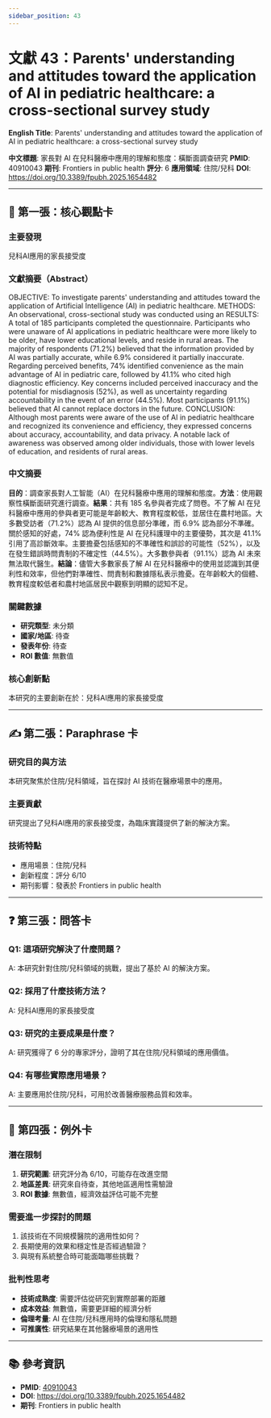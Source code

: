 ```yaml
---
sidebar_position: 43
---
```


# 文獻 43：Parents' understanding and attitudes toward the application of AI in pediatric healthcare: a cross-sectional survey study

**English Title**: Parents' understanding and attitudes toward the application of AI in pediatric healthcare: a cross-sectional survey study

**中文標題**: 家長對 AI 在兒科醫療中應用的理解和態度：橫斷面調查研究
**PMID**: 40910043
**期刊**: Frontiers in public health
**評分**: 6
**應用領域**: 住院/兒科
**DOI**: https://doi.org/10.3389/fpubh.2025.1654482

---

## 📌 第一張：核心觀點卡

### 主要發現
兒科AI應用的家長接受度

### 文獻摘要（Abstract）
OBJECTIVE: To investigate parents' understanding and attitudes toward the application of Artificial Intelligence (AI) in pediatric healthcare. METHODS: An observational, cross-sectional study was conducted using an  RESULTS: A total of 185 participants completed the questionnaire. Participants who were unaware of AI applications in pediatric healthcare were more likely to be older, have lower educational levels, and reside in rural areas. The majority of respondents (71.2%) believed that the information provided by AI was partially accurate, while 6.9% considered it partially inaccurate. Regarding perceived benefits, 74% identified convenience as the main advantage of AI in pediatric care, followed by 41.1% who cited high diagnostic efficiency. Key concerns included perceived inaccuracy and the potential for misdiagnosis (52%), as well as uncertainty regarding accountability in the event of an error (44.5%). Most participants (91.1%) believed that AI cannot replace doctors in the future. CONCLUSION: Although most parents were aware of the use of AI in pediatric healthcare and recognized its convenience and efficiency, they expressed concerns about accuracy, accountability, and data privacy. A notable lack of awareness was observed among older individuals, those with lower levels of education, and residents of rural areas.

### 中文摘要
**目的**：調查家長對人工智能（AI）在兒科醫療中應用的理解和態度。**方法**：使用觀察性橫斷面研究進行調查。**結果**：共有 185 名參與者完成了問卷。不了解 AI 在兒科醫療中應用的參與者更可能是年齡較大、教育程度較低，並居住在農村地區。大多數受訪者（71.2%）認為 AI 提供的信息部分準確，而 6.9% 認為部分不準確。關於感知的好處，74% 認為便利性是 AI 在兒科護理中的主要優勢，其次是 41.1% 引用了高診斷效率。主要擔憂包括感知的不準確性和誤診的可能性（52%），以及在發生錯誤時問責制的不確定性（44.5%）。大多數參與者（91.1%）認為 AI 未來無法取代醫生。**結論**：儘管大多數家長了解 AI 在兒科醫療中的使用並認識到其便利性和效率，但他們對準確性、問責制和數據隱私表示擔憂。在年齡較大的個體、教育程度較低者和農村地區居民中觀察到明顯的認知不足。

### 關鍵數據
- **研究類型**: 未分類
- **國家/地區**: 待查
- **發表年份**: 待查
- **ROI 數值**: 無數值

### 核心創新點
本研究的主要創新在於：兒科AI應用的家長接受度

---

## ✍️ 第二張：Paraphrase 卡

### 研究目的與方法
本研究聚焦於住院/兒科領域，旨在探討 AI 技術在醫療場景中的應用。

### 主要貢獻
研究提出了兒科AI應用的家長接受度，為臨床實踐提供了新的解決方案。

### 技術特點
- 應用場景：住院/兒科
- 創新程度：評分 6/10
- 期刊影響：發表於 Frontiers in public health

---

## ❓ 第三張：問答卡

### Q1: 這項研究解決了什麼問題？
A: 本研究針對住院/兒科領域的挑戰，提出了基於 AI 的解決方案。

### Q2: 採用了什麼技術方法？
A: 兒科AI應用的家長接受度

### Q3: 研究的主要成果是什麼？
A: 研究獲得了 6 分的專家評分，證明了其在住院/兒科領域的應用價值。

### Q4: 有哪些實際應用場景？
A: 主要應用於住院/兒科，可用於改善醫療服務品質和效率。

---

## 🤔 第四張：例外卡

### 潛在限制
1. **研究範圍**: 研究評分為 6/10，可能存在改進空間
2. **地區差異**: 研究來自待查，其他地區適用性需驗證
3. **ROI 數據**: 無數值，經濟效益評估可能不完整

### 需要進一步探討的問題
1. 該技術在不同規模醫院的適用性如何？
2. 長期使用的效果和穩定性是否經過驗證？
3. 與現有系統整合時可能面臨哪些挑戰？

### 批判性思考
- **技術成熟度**: 需要評估從研究到實際部署的距離
- **成本效益**: 無數值，需要更詳細的經濟分析
- **倫理考量**: AI 在住院/兒科應用時的倫理和隱私問題
- **可推廣性**: 研究結果在其他醫療場景的適用性

---

## 📚 參考資訊
- **PMID**: [40910043](https://pubmed.ncbi.nlm.nih.gov/40910043/)
- **DOI**: https://doi.org/10.3389/fpubh.2025.1654482
- **期刊**: Frontiers in public health
